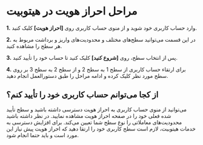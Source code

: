 # مراحل احراز هویت در هیتوبیت

**1.**	وارد حساب کاربری خود شوید و از منوی حساب کاربری روی **[احراز هویت]** کلیک کنید.

**2.**	در این قسمت می‌توانید سطح‌های مختلف و محدودیت‌های واریز و برداشت مربوط به هر سطح را مشاهده کنید.

**3.**	پس از انتخاب سطح، روی **[شروع کنید]** کلیک کنید تا حساب خود را تأیید کنید.

**4.** برای ارتقاء حساب کاربری از سطح 1 به سطح 2 و از سطح 2 به سطح 3 بر روی سطح مورد نظر کلیک کرده و ادامه مراحل را طبق دستورالعمل انجام دهید.

## از کجا می‌توانم حساب کاربری خود را تأیید کنم؟

می‌توانید از منوی حساب کاربری به احراز هویت دسترسی داشته باشید و سطح تأیید شده فعلی خود را در صفحه احراز هویت مشاهده نمایید. در نظر داشته باشید محدودیت‌های معاملاتی را نوع سطح شما تعیین می‌کند. برای افزایش دسترسی به خدمات هیتوبیت، لازم است سطح کاربری خود را ارتقا دهید که احراز هویت پیش نیاز این مورد است و باید حتما انجام شود.
